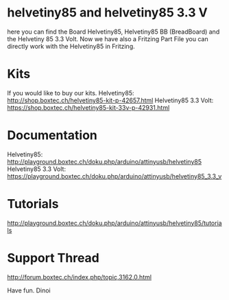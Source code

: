 # helvetiny85 and helvetiny85 3.3 V

here you can find the Board Helvetiny85, Helvetiny85 BB (BreadBoard) and the Helvetiny 85 3.3 Volt.
Now we have also a Fritzing Part File you can directly work with the Helvetiny85 in Fritzing.

# Kits
If you would like to buy our kits.
Helvetiny85:          http://shop.boxtec.ch/helvetiny85-kit-p-42657.html
Helvetiny85 3.3 Volt: https://shop.boxtec.ch/helvetiny85-kit-33v-p-42931.html

# Documentation
Helvetiny85:          http://playground.boxtec.ch/doku.php/arduino/attinyusb/helvetiny85
Helvetiny85 3.3 Volt: https://playground.boxtec.ch/doku.php/arduino/attinyusb/helvetiny85_3.3_v

# Tutorials
http://playground.boxtec.ch/doku.php/arduino/attinyusb/helvetiny85/tutorials

# Support Thread
http://forum.boxtec.ch/index.php/topic,3162.0.html

Have fun.
Dinoi
